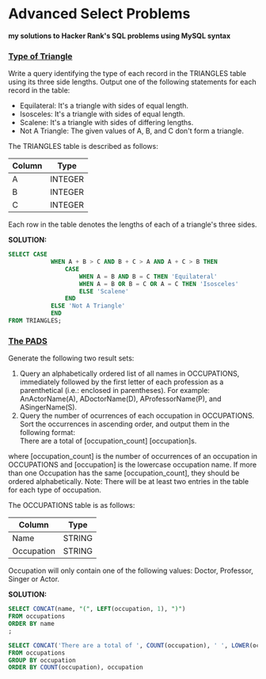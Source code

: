 # Advanced Select Problems
**my solutions to Hacker Rank's SQL problems using MySQL syntax**

[<h3>Type of Triangle</h3>](https://www.hackerrank.com/challenges/what-type-of-triangle/)
Write a query identifying the type of each record in the TRIANGLES table using its three side lengths. 
Output one of the following statements for each record in the table:
- Equilateral: It's a triangle with sides of equal length.
- Isosceles: It's a triangle with sides of equal length.
- Scalene: It's a triangle with sides of differing lengths.
- Not A Triangle: The given values of A, B, and C don't form a triangle.

The TRIANGLES table is described as follows:

|  Column | Type |
|-------|------|
| A | INTEGER |
| B | INTEGER |
| C | INTEGER |

Each row in the table denotes the lengths of each of a triangle's three sides.

**SOLUTION:**
```sql
SELECT CASE             
            WHEN A + B > C AND B + C > A AND A + C > B THEN
                CASE 
                    WHEN A = B AND B = C THEN 'Equilateral'
                    WHEN A = B OR B = C OR A = C THEN 'Isosceles'
                    ELSE 'Scalene'
                END
            ELSE 'Not A Triangle'
            END
FROM TRIANGLES;
```

[<h3>The PADS</h3>](https://www.hackerrank.com/challenges/the-pads/)
Generate the following two result sets:
1) Query an alphabetically ordered list of all names in OCCUPATIONS, immediately followed by the first letter of each profession as a parenthetical (i.e.: enclosed in parentheses). 
For example: AnActorName(A), ADoctorName(D), AProfessorName(P), and ASingerName(S).
2) Query the number of ocurrences of each occupation in OCCUPATIONS. Sort the occurrences in ascending order, and output them in the following format:
<br>There are a total of [occupation_count] [occupation]s.

where [occupation_count] is the number of occurrences of an occupation in OCCUPATIONS and [occupation] is the lowercase occupation name. 
If more than one Occupation has the same [occupation_count], they should be ordered alphabetically.
Note: There will be at least two entries in the table for each type of occupation.

The OCCUPATIONS table is as follows:

|  Column | Type |
|-------|------|
| Name | STRING |
| Occupation | STRING |

Occupation will only contain one of the following values: Doctor, Professor, Singer or Actor.

**SOLUTION:**
```sql
SELECT CONCAT(name, "(", LEFT(occupation, 1), ")")
FROM occupations
ORDER BY name
;

SELECT CONCAT('There are a total of ', COUNT(occupation), ' ', LOWER(occupation), 's.')
FROM occupations
GROUP BY occupation
ORDER BY COUNT(occupation), occupation 
```

<!--
[<h3>Occupations</h3>](https://www.hackerrank.com/challenges/occupations/)
Pivot the Occupation column in OCCUPATIONS so that each Name is sorted alphabetically and displayed underneath its corresponding Occupation. The output column headers should be Doctor, Professor, Singer, and Actor, respectively.
Note: Print NULL when there are no more names corresponding to an occupation.
<br> The OCCUPATIONS table is described as follows:

|  Column | Type |
|-------|------|
| Name | STRING |
| Occupation | STRING |

Occupation will only contain one of the following values: Doctor, Professor, Singer or Actor.
<br> Sample input:

|  Name | Occupation |
|-------|------|
| Samantha | Doctor |
| Julia | Actor |
| Maria | Actor |
| Meera | Singer |
| Ashley | Professor |
| Ketty | Professor |
| Christeen | Professor |
| Jane | Actor |
| Jenny | Doctor |
| Priya | Singer |

**SOLUTION:**
```sql

```
-->


